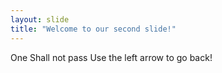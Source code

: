```yaml
---
layout: slide
title: "Welcome to our second slide!"
---
```

One Shall not pass
Use the left arrow to go back!
